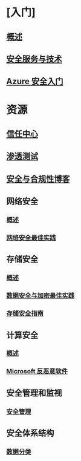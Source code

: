 # [入门]
## [概述](/security/fundamentals/overview)
## [安全服务与技术](/security/fundamentals/services-technologies)
## [Azure 安全入门](azure-security-getting-started.md)

# 资源
## [信任中心](security-microsoft-trust-center.md)
## [渗透测试](/security/fundamentals/pen-testing)
## [安全与合规性博客](http://blogs.msdn.com/b/azuresecurity/)

## 网络安全
### [概述](/security/fundamentals/network-overview)
### [网络安全最佳实践](/security/fundamentals/data-encryption-best-practices)

## 存储安全
### [概述](security-storage-overview.md)
### [数据安全与加密最佳实践](/security/fundamentals/data-encryption-best-practices)
### [存储安全指南](../storage/storage-security-guide.md)

## 计算安全
### [概述](/security/fundamentals/virtual-machines-overview)
### [Microsoft 反恶意软件](/security/fundamentals/antimalware)

## 安全管理和监视
### [安全管理](/security/fundamentals/management)

## 安全体系结构
### [数据分类](https://gallery.technet.microsoft.com/Data-Classification-for-51252f03)
